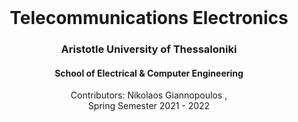 <br />
<div align="center">
  <h1 align="center"> Telecommunications Electronics </h1>
  <h3 align="center">Aristotle University of Thessaloniki</h3>
  <h4 align="center">School of Electrical & Computer Engineering</h4>
  <p align="center">
    Contributors: Nikolaos Giannopoulos , 
    <br />
    Spring Semester 2021 - 2022
    <br />
    <br />
  </p>
</div>
<br />

